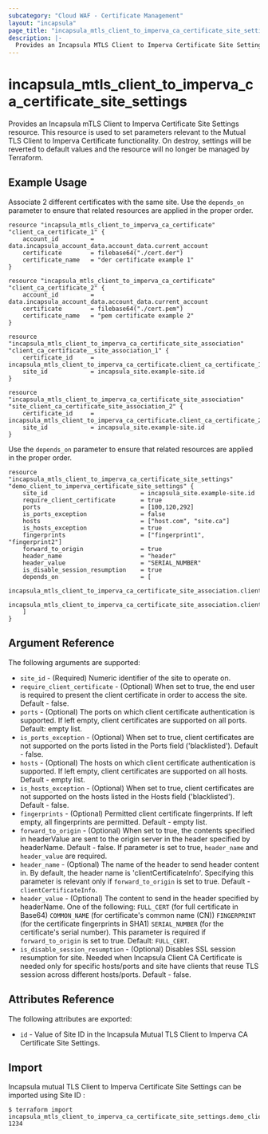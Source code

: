 ```yaml
---
subcategory: "Cloud WAF - Certificate Management"
layout: "incapsula"
page_title: "incapsula_mtls_client_to_imperva_ca_certificate_site_settings"
description: |-
  Provides an Incapsula MTLS Client to Imperva Certificate Site Settings resource.
---
```


# incapsula_mtls_client_to_imperva_ca_certificate_site_settings

Provides an Incapsula mTLS Client to Imperva Certificate Site Settings resource.
This resource is used to set parameters relevant to the Mutual TLS Client to Imperva Certificate functionality.
On destroy, settings will be reverted to default values and the resource will no longer be managed by Terraform.

## Example Usage
Associate 2 different certificates with the same site.
Use the `depends_on` parameter to ensure that related resources are applied in the proper order.

```hcl
resource "incapsula_mtls_client_to_imperva_ca_certificate" "client_ca_certificate_1" {
    account_id         = data.incapsula_account_data.account_data.current_account
    certificate        = filebase64("./cert.der")
    certificate_name   = "der certificate example 1"
}

resource "incapsula_mtls_client_to_imperva_ca_certificate" "client_ca_certificate_2" {
    account_id         = data.incapsula_account_data.account_data.current_account
    certificate        = filebase64("./cert.pem")
    certificate_name   = "pem certificate example 2"
}

resource "incapsula_mtls_client_to_imperva_ca_certificate_site_association" "client_ca_certificate__site_association_1" {
    certificate_id     = incapsula_mtls_client_to_imperva_ca_certificate.client_ca_certificate_1.id
    site_id            = incapsula_site.example-site.id
}

resource "incapsula_mtls_client_to_imperva_ca_certificate_site_association" "site_client_ca_certificate_site_association_2" {
    certificate_id     = incapsula_mtls_client_to_imperva_ca_certificate.client_ca_certificate_2.id
    site_id            = incapsula_site.example-site.id
}
```
Use the `depends_on` parameter to ensure that related resources are applied in the proper order.

```hcl
resource "incapsula_mtls_client_to_imperva_ca_certificate_site_settings" "demo_client_to_imperva_certificate_site_settings" {
    site_id                          = incapsula_site.example-site.id
    require_client_certificate       = true
    ports                            = [100,120,292]
    is_ports_exception               = false
    hosts                            = ["host.com", "site.ca"]
    is_hosts_exception               = true
    fingerprints                     = ["fingerprint1", "fingerprint2"]
    forward_to_origin                = true
    header_name                      = "header"
    header_value                     = "SERIAL_NUMBER"
    is_disable_session_resumption    = true
    depends_on                       = [
        incapsula_mtls_client_to_imperva_ca_certificate_site_association.client_ca_certificate_site_association_1,
        incapsula_mtls_client_to_imperva_ca_certificate_site_association.client_ca_certificate_site_association_2
    ]
}
```

## Argument Reference

The following arguments are supported:

* `site_id` - (Required) Numeric identifier of the site to operate on.
* `require_client_certificate` - (Optional) When set to true, the end user is required to present the client certificate in order to access the site. Default - false.
* `ports` - (Optional) The ports on which client certificate authentication is supported. If left empty, client certificates are supported on all ports. Default: empty list.
* `is_ports_exception` - (Optional) When set to true, client certificates are not supported on the ports listed in the Ports field ('blacklisted'). Default - false.
* `hosts` - (Optional) The hosts on which client certificate authentication is supported. If left empty, client certificates are supported on all hosts. Default - empty list.
* `is_hosts_exception` - (Optional) When set to true, client certificates are not supported on the hosts listed in the Hosts field ('blacklisted'). Default - false.
* `fingerprints` - (Optional) Permitted client certificate fingerprints. If left empty, all fingerprints are permitted. Default - empty list.
* `forward_to_origin` - (Optional) When set to true, the contents specified in headerValue are sent to the origin server in the header specified by headerName. Default - false. If parameter is set to true, `header_name` and `header_value` are required.
* `header_name` - (Optional) The name of the header to send header content in. By default, the header name is 'clientCertificateInfo'. Specifying this parameter is relevant only if `forward_to_origin` is set to true. Default - `clientCertificateInfo`.
* `header_value` - (Optional) The content to send in the header specified by headerName. One of the following: `FULL_CERT` (for full certificate in Base64) `COMMON_NAME` (for certificate's common name (CN)) `FINGERPRINT` (for the certificate fingerprints in SHA1) `SERIAL_NUMBER` (for the certificate's serial number). This parameter is required if `forward_to_origin` is set to true. Default: `FULL_CERT`.
* `is_disable_session_resumption` - (Optional) Disables SSL session resumption for site. Needed when Incapsula Client CA Certificate is needed only for specific hosts/ports and site have clients that reuse TLS session across different hosts/ports. Default - false.

## Attributes Reference

The following attributes are exported:

* `id` - Value of Site ID in the Incapsula Mutual TLS Client to Imperva CA Certificate Site Settings.

## Import

Incapsula mutual TLS Client to Imperva Certificate Site Settings can be imported using Site ID :

```
$ terraform import incapsula_mtls_client_to_imperva_ca_certificate_site_settings.demo_client_to_imperva_certificate_site_settings 1234

```

